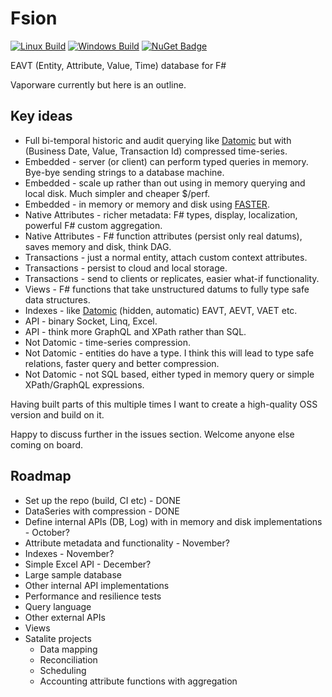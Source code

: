 # Fsion

[![Linux Build](https://travis-ci.org/AnthonyLloyd/Fsion.svg?branch=master)](https://travis-ci.org/AnthonyLloyd/Fsion)
[![Windows Build](https://ci.appveyor.com/api/projects/status/qcpmg6thnmwe09tn/branch/master?svg=true)](https://ci.appveyor.com/project/AnthonyLloyd/Fsion)
[![NuGet Badge](https://buildstats.info/nuget/Fsion)](https://www.nuget.org/packages/Fsion)

EAVT (Entity, Attribute, Value, Time) database for F#

Vaporware currently but here is an outline.

## Key ideas

- Full bi-temporal historic and audit querying like [Datomic](https://www.datomic.com/) but with (Business Date, Value, Transaction Id) compressed time-series.
- Embedded - server (or client) can perform typed queries in memory. Bye-bye sending strings to a database machine.
- Embedded - scale up rather than out using in memory querying and local disk. Much simpler and cheaper $/perf.
- Embedded - in memory or memory and disk using [FASTER](https://github.com/Microsoft/FASTER).
- Native Attributes - richer metadata: F# types, display, localization, powerful F# custom aggregation.
- Native Attributes - F# function attributes (persist only real datums), saves memory and disk, think DAG.
- Transactions - just a normal entity, attach custom context attributes.
- Transactions - persist to cloud and local storage.
- Transactions - send to clients or replicates, easier what-if functionality.
- Views - F# functions that take unstructured datums to fully type safe data structures.
- Indexes - like [Datomic](https://docs.datomic.com/cloud/query/raw-index-access.html) (hidden, automatic) EAVT, AEVT, VAET etc.
- API - binary Socket, Linq, Excel.
- API - think more GraphQL and XPath rather than SQL.
- Not Datomic - time-series compression.
- Not Datomic - entities do have a type. I think this will lead to type safe relations, faster query and better compression.
- Not Datomic - not SQL based, either typed in memory query or simple XPath/GraphQL expressions.

Having built parts of this multiple times I want to create a high-quality OSS version and build on it.

Happy to discuss further in the issues section. Welcome anyone else coming on board.

## Roadmap

- Set up the repo (build, CI etc) - DONE
- DataSeries with compression - DONE
- Define internal APIs (DB, Log) with in memory and disk implementations - October?
- Attribute metadata and functionality - November?
- Indexes - November?
- Simple Excel API - December?
- Large sample database
- Other internal API implementations
- Performance and resilience tests
- Query language
- Other external APIs
- Views
- Satalite projects
    - Data mapping
    - Reconciliation
    - Scheduling
    - Accounting attribute functions with aggregation

